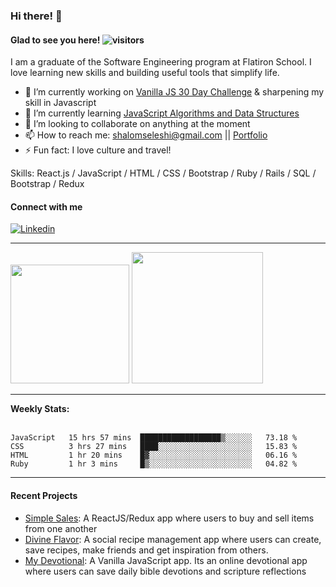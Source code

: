 <!-- ![Jumbotron](https://github.com/habeshawit/habeshawit/blob/main/Adventure%20Script%20Facebook%20Cover%20(2).gif) -->
<!-- ![Jumbotron](https://github.com/habeshawit/habeshawit/blob/main/Adventure%20Script%20Facebook%20Cover%20(8).gif) -->

### Hi there! 👋

#### Glad to see you here!   ![visitors](https://visitor-badge.glitch.me/badge?page_id=${habeshawit}.${habeshawit})   

I am a graduate of the Software Engineering program at Flatiron School. I love learning new skills and building useful tools that simplify life. 

- 🔭 I’m currently working on [Vanilla JS 30 Day Challenge](https://javascript30.com/) & sharpening my skill in Javascript
- 🌱 I’m currently learning [JavaScript Algorithms and Data Structures](https://www.udemy.com/course/js-algorithms-and-data-structures-masterclass/)
- 👯 I’m looking to collaborate on anything at the moment
- 📫 How to reach me: shalomseleshi@gmail.com || [Portfolio](http://shalomsk.me)
- ⚡ Fun fact: I love culture and travel!

Skills: React.js / JavaScript / HTML / CSS / Bootstrap / Ruby / Rails / SQL / Bootstrap / Redux

#### Connect with me
<a href="https://www.linkedin.com/in/shalom-kebede/">
  <img
    alt="Linkedin"
    src="https://img.shields.io/badge/LinkedIn-0077B5?style=for-the-badge&logo=linkedin&logoColor=white"
  />
</a>
<!-- <a href="https://twitter.com/shalomsk6">
  <img
    alt="Twitter"
    src="https://img.shields.io/badge/Twitter-1DA1F2?style=for-the-badge&logo=twitter&logoColor=white"
  />
</a> -->

<hr>
<img height="190em" src="https://github-readme-stats.vercel.app/api?username=habeshawit&show_icons=true&hide_border=true&&count_private=true&include_all_commits=true" /> <img height="210em" src="https://github-readme-stats.vercel.app/api/top-langs/?username=habeshawit"/>

<hr>
<b>Weekly Stats:</b><br><br>

<!--START_SECTION:waka-->
```text
JavaScript   15 hrs 57 mins  ██████████████████▒░░░░░░   73.18 % 
CSS          3 hrs 27 mins   ████░░░░░░░░░░░░░░░░░░░░░   15.83 % 
HTML         1 hr 20 mins    █▓░░░░░░░░░░░░░░░░░░░░░░░   06.16 % 
Ruby         1 hr 3 mins     █▒░░░░░░░░░░░░░░░░░░░░░░░   04.82 % 
```
<!--END_SECTION:waka-->

<!-- ![Wakatime stats](https://github-readme-stats.vercel.app/api/wakatime?username=shalom) -->
<hr>

#### Recent Projects
+ [Simple Sales](https://github.com/habeshawit/react-project-frontend/tree/refactorBranch): A ReactJS/Redux app where users to buy and sell items from one another
+ [Divine Flavor](https://github.com/habeshawit/divine-flavor): A social recipe management app where users can create, save recipes, make friends and get inspiration from others.
+ [My Devotional](https://github.com/habeshawit/js_project_backend): A Vanilla JavaScript app. Its an online devotional app where users can save daily bible devotions and scripture reflections
